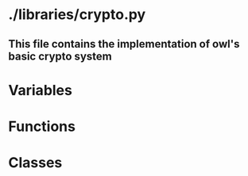 # ./libraries/crypto.py
This file contains the implementation of owl's basic crypto system
-----------------------------
# Variables

# Functions

# Classes
